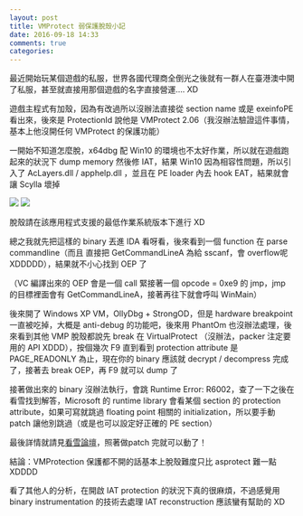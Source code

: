 ```yaml
---
layout: post
title: VMProtect 弱保護脫殼小記
date: 2016-09-18 14:33
comments: true
categories:
---
```

最近開始玩某個遊戲的私服，世界各國代理商全倒光之後就有一群人在臺港澳中開了私服，甚至就直接用那個遊戲的名字直接營運.... XD

遊戲主程式有加殼，因為有改過所以沒辦法直接從 section name 或是 exeinfoPE 看出來，後來是 ProtectionId 說他是 VMProtect 2.06（我沒辦法驗證這件事情，基本上他沒開任何 VMProtect 的保護功能）

一開始不知道怎麼脫，x64dbg 配 Win10 的環境也不太好作業，所以就在遊戲跑起來的狀況下 dump memory 然後修 IAT，結果 Win10 因為相容性問題，所以引入了 AcLayers.dll / apphelp.dll ，並且在 PE loader 內去 hook EAT，結果就會讓 Scylla 壞掉

![](http://i.imgur.com/z21L8Ky.png)
![](http://i.imgur.com/FCfmayt.png)

脫殼請在該應用程式支援的最低作業系統版本下進行 XD

總之我就先把這樣的 binary 丟進 IDA 看呀看，後來看到一個 function 在 parse commandline（而且 直接把 GetCommandLineA 為給 sscanf，會 overflow呢 XDDDDD），結果就不小心找到 OEP 了

（VC 編譯出來的 OEP 會是一個 call 緊接著一個 opcode = 0xe9 的 jmp，jmp 的目標裡面會有 GetCommandLineA，接著再往下就會呼叫 WinMain）

後來開了 Windows XP VM，OllyDbg + StrongOD，但是 hardware breakpoint 一直被吃掉，大概是 anti-debug 的功能吧，後來用 PhantOm 也沒辦法處理，後來看到其他 VMP 脫殼都說先 break 在 VirtualProtect （沒辦法，packer 注定要用的 API XDDD），按個幾次 F9 直到看到 protection attribute 是 PAGE\_READONLY 為止，現在你的 binary 應該就 decrypt / decompress 完成了，接著去 break OEP，再 F9 就可以 dump 了

接著做出來的 binary 沒辦法執行，會跳 Runtime Error: R6002，查了一下之後在看雪找到解答，Microsoft 的 runtime library 會看某個 section 的 protection attribute，如果可寫就跳過 floating point 相關的 initialization，所以要手動 patch 讓他別跳過（或是也可以設定好正確的 PE section）

最後詳情就請見[看雪論壇](http://bbs.pediy.com/showthread.php?t=81974#post577918)，照著做patch 完就可以動了！

結論：VMProtection 保護都不開的話基本上脫殼難度只比 asprotect 難一點 XDDDD

看了其他人的分析，在開啟 IAT protection 的狀況下真的很麻煩，不過感覺用 binary instrumentation 的技術去處理 IAT reconstruction 應該蠻有幫助的 XD

